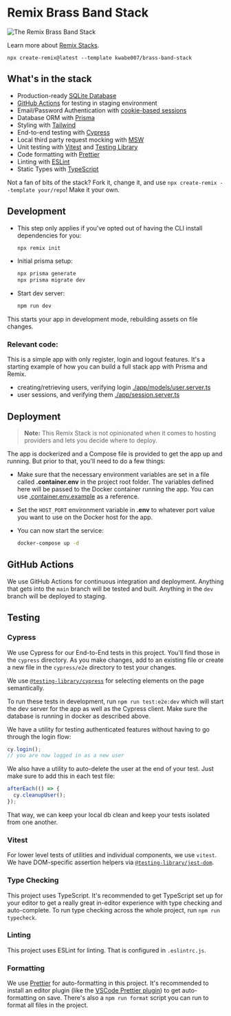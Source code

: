 # Remix Brass Band Stack

![The Remix Brass Band Stack](https://user-images.githubusercontent.com/10984188/229256071-7dd136a6-e536-469a-8608-583b2202038d.png)


Learn more about [Remix Stacks](https://remix.run/stacks).

```
npx create-remix@latest --template kwabe007/brass-band-stack
```

## What's in the stack

- Production-ready [SQLite Database](https://sqlite.org)
- [GitHub Actions](https://github.com/features/actions) for testing in staging environment
- Email/Password Authentication with [cookie-based sessions](https://remix.run/utils/sessions#creatememorysessionstorage)
- Database ORM with [Prisma](https://prisma.io)
- Styling with [Tailwind](https://tailwindcss.com/)
- End-to-end testing with [Cypress](https://cypress.io)
- Local third party request mocking with [MSW](https://mswjs.io)
- Unit testing with [Vitest](https://vitest.dev) and [Testing Library](https://testing-library.com)
- Code formatting with [Prettier](https://prettier.io)
- Linting with [ESLint](https://eslint.org)
- Static Types with [TypeScript](https://typescriptlang.org)

Not a fan of bits of the stack? Fork it, change it, and use `npx create-remix --template your/repo`! Make it your own.

## Development

- This step only applies if you've opted out of having the CLI install dependencies for you:

  ```sh
  npx remix init
  ```

- Initial prisma setup:

  ```sh
  npx prisma generate 
  npx prisma migrate dev
  ```

- Start dev server:

  ```sh
  npm run dev
  ```

This starts your app in development mode, rebuilding assets on file changes.

### Relevant code:

This is a simple app with only register, login and logout features.  It's a starting example of how you can build a full stack app with Prisma and Remix.

- creating/retrieving users, verifying login [./app/models/user.server.ts](./app/models/user.server.ts)
- user sessions, and verifying them [./app/session.server.ts](./app/session.server.ts)

## Deployment

  > **Note:** This Remix Stack is not opinionated when it comes to hosting providers and lets you decide where to deploy.

The app is dockerized and a Compose file is provided to get the app up and running. But prior to that, you'll need to do a few things: 

- Make sure that the necessary environment variables are set in a file called __.container.env__ in the project root folder. The variables defined here will be
passed to the Docker container running the app. You can use [.container.env.example](.container.env.example) as a reference.

- Set the `HOST_PORT` environment variable in __.env__ to whatever port value you want to use on the Docker host for the app.

- You can now start the service:

  ```sh
  docker-compose up -d
  ```

## GitHub Actions

We use GitHub Actions for continuous integration and deployment. Anything that gets into the `main` branch will be tested and built. Anything in the `dev` branch will be deployed to staging.

## Testing

### Cypress

We use Cypress for our End-to-End tests in this project. You'll find those in the `cypress` directory. As you make changes, add to an existing file or create a new file in the `cypress/e2e` directory to test your changes.

We use [`@testing-library/cypress`](https://testing-library.com/cypress) for selecting elements on the page semantically.

To run these tests in development, run `npm run test:e2e:dev` which will start the dev server for the app as well as the Cypress client. Make sure the database is running in docker as described above.

We have a utility for testing authenticated features without having to go through the login flow:

```ts
cy.login();
// you are now logged in as a new user
```

We also have a utility to auto-delete the user at the end of your test. Just make sure to add this in each test file:

```ts
afterEach(() => {
  cy.cleanupUser();
});
```

That way, we can keep your local db clean and keep your tests isolated from one another.

### Vitest

For lower level tests of utilities and individual components, we use `vitest`. We have DOM-specific assertion helpers via [`@testing-library/jest-dom`](https://testing-library.com/jest-dom).

### Type Checking

This project uses TypeScript. It's recommended to get TypeScript set up for your editor to get a really great in-editor experience with type checking and auto-complete. To run type checking across the whole project, run `npm run typecheck`.

### Linting

This project uses ESLint for linting. That is configured in `.eslintrc.js`.

### Formatting

We use [Prettier](https://prettier.io/) for auto-formatting in this project. It's recommended to install an editor plugin (like the [VSCode Prettier plugin](https://marketplace.visualstudio.com/items?itemName=esbenp.prettier-vscode)) to get auto-formatting on save. There's also a `npm run format` script you can run to format all files in the project.
